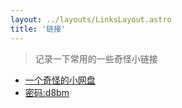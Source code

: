 ```yaml
---
layout: ../layouts/LinksLayout.astro
title: '链接'
---
```


> 记录一下常用的一些奇怪小链接

- [一个奇怪的小网盘](https://mirror.tomys.top)
- [密码:d8bm](https://xia-jing.lanzoue.com/imN0G2s9qhxg)

